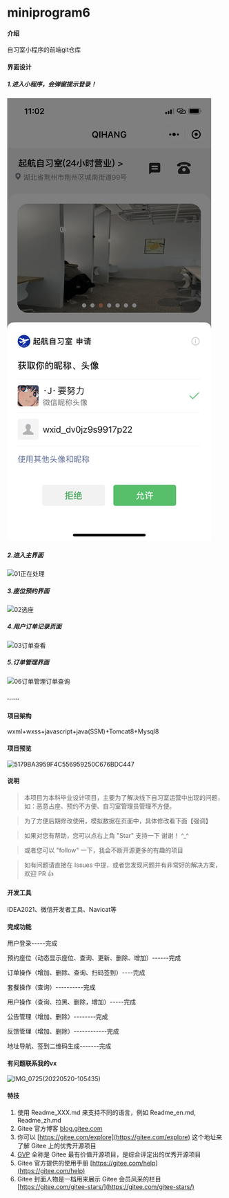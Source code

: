 # miniprogram6

#### 介绍
自习室小程序的前端git仓库

#### 界面设计

##### 1.进入小程序，会弹窗提示登录！

![01登录提示弹窗2](\static\readme\01登录提示弹窗2.PNG)

##### 2.进入主界面

![01正在处理](C:\Users\zwl\Desktop\程序图片\01正在处理.PNG)



##### 3.座位预约界面

![02选座](C:\Users\zwl\Desktop\程序图片\02选座.png)

##### 4.用户订单记录页面

![03订单查看](C:\Users\zwl\Desktop\程序图片\03订单查看.png)

##### 5.订单管理界面

![06订单管理订单查询](C:\Users\zwl\Desktop\程序图片\06订单管理订单查询.png)

##### ......

#### 项目架构

wxml+wxss+javascript+java(SSM)+Tomcat8+Mysql8

#### 项目预览

![5179BA3959F4C556959250C676BDC447](F:\files\tencentfiles\2567585172\FileRecv\MobileFile\5179BA3959F4C556959250C676BDC447.png)

#### 说明

> 本项目为本科毕业设计项目，主要为了解决线下自习室运营中出现的问题，如：恶意占座、预约不方便、自习室管理员管理不方便。

> 为了方便后期修改使用，模拟数据在页面中，具体修改看下面【强调】

> 如果对您有帮助，您可以点右上角 "Star" 支持一下 谢谢！ ^_^

> 或者您可以 "follow" 一下，我会不断开源更多的有趣的项目

> 如有问题请直接在 Issues 中提，或者您发现问题并有非常好的解决方案，欢迎 PR 👍

#### 开发工具

IDEA2021、微信开发者工具、Navicat等

#### 完成功能

用户登录-----完成

预约座位（动态显示座位、查询、更新、删除、增加）------完成

订单操作（增加、删除、查询、扫码签到）----完成

套餐操作（查询）----------完成

用户操作（查询、拉黑、删除，增加）-----完成

公告管理（增加、删除）--------完成

反馈管理（增加、删除）------------完成

地址导航、签到二维码生成-------完成

#### 有问题联系我的vx

![IMG_0725(20220520-105435)](F:\files\tencentfiles\2567585172\FileRecv\MobileFile\IMG_0725(20220520-105435).JPG)





#### 特技

1.  使用 Readme\_XXX.md 来支持不同的语言，例如 Readme\_en.md, Readme\_zh.md
2.  Gitee 官方博客 [blog.gitee.com](https://blog.gitee.com)
3.  你可以 [https://gitee.com/explore](https://gitee.com/explore) 这个地址来了解 Gitee 上的优秀开源项目
4.  [GVP](https://gitee.com/gvp) 全称是 Gitee 最有价值开源项目，是综合评定出的优秀开源项目
5.  Gitee 官方提供的使用手册 [https://gitee.com/help](https://gitee.com/help)
6.  Gitee 封面人物是一档用来展示 Gitee 会员风采的栏目 [https://gitee.com/gitee-stars/](https://gitee.com/gitee-stars/)
